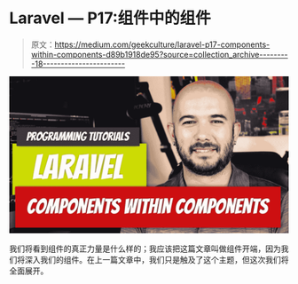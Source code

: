 # Laravel — P17:组件中的组件

> 原文：<https://medium.com/geekculture/laravel-p17-components-within-components-d89b1918de95?source=collection_archive---------18----------------------->

![](img/9eb6bc907a65db264df9d076cbe20d7a.png)

我们将看到组件的真正力量是什么样的；我应该把这篇文章叫做组件开端，因为我们将深入我们的组件。在上一篇文章中，我们只是触及了这个主题，但这次我们将全面展开。